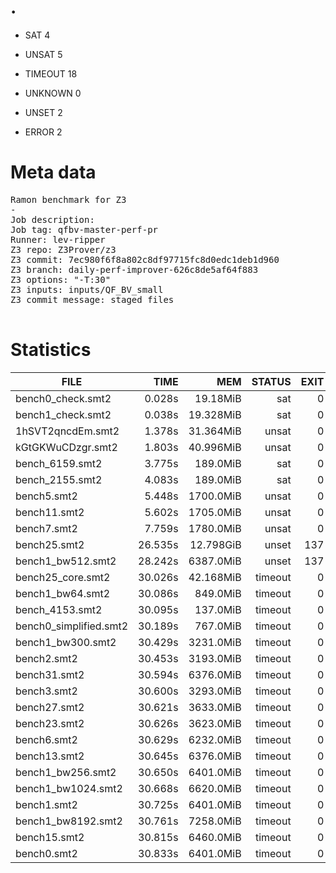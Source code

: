 # .

* SAT 4
* UNSAT 5
* TIMEOUT 18
* UNKNOWN 0

* UNSET 2

* ERROR 2

# Meta data

<pre>
Ramon benchmark for Z3
-
Job description: 
Job tag: qfbv-master-perf-pr
Runner: lev-ripper
Z3 repo: Z3Prover/z3
Z3 commit: 7ec980f6f8a802c8df97715fc8d0edc1deb1d960
Z3 branch: daily-perf-improver-626c8de5af64f883
Z3 options: "-T:30"
Z3 inputs: inputs/QF_BV_small
Z3 commit message: staged files

</pre>


# Statistics
|FILE                                                         |TIME     |MEM        | STATUS   | EXIT | STDOUT | STDERR | 
|------------|----------:|---------:|-------------:| ----------:|--------|--------| 
|bench0_check.smt2                                            |    0.028s | 19.18MiB| sat | 0 |  |  |
|bench1_check.smt2                                            |    0.038s | 19.328MiB| sat | 0 |  |  |
|1hSVT2qncdEm.smt2                                            |    1.378s | 31.364MiB| unsat | 0 |  |  |
|kGtGKWuCDzgr.smt2                                            |    1.803s | 40.996MiB| unsat | 0 |  |  |
|bench_6159.smt2                                              |    3.775s | 189.0MiB| sat | 0 |  |  |
|bench_2155.smt2                                              |    4.083s | 189.0MiB| sat | 0 |  |  |
|bench5.smt2                                                  |    5.448s | 1700.0MiB| unsat | 0 |  |  |
|bench11.smt2                                                 |    5.602s | 1705.0MiB| unsat | 0 |  |  |
|bench7.smt2                                                  |    7.759s | 1780.0MiB| unsat | 0 |  |  |
|bench25.smt2                                                 |   26.535s | 12.798GiB| unset | 137 |  |  |
|bench1_bw512.smt2                                            |   28.242s | 6387.0MiB| unset | 137 |  |  |
|bench25_core.smt2                                            |   30.026s | 42.168MiB| timeout | 0 |  |  |
|bench1_bw64.smt2                                             |   30.086s | 849.0MiB| timeout | 0 |  |  |
|bench_4153.smt2                                              |   30.095s | 137.0MiB| timeout | 0 |  |  |
|bench0_simplified.smt2                                       |   30.189s | 767.0MiB| timeout | 0 |  |  |
|bench1_bw300.smt2                                            |   30.429s | 3231.0MiB| timeout | 0 |  |  |
|bench2.smt2                                                  |   30.453s | 3193.0MiB| timeout | 0 |  |  |
|bench31.smt2                                                 |   30.594s | 6376.0MiB| timeout | 0 |  |  |
|bench3.smt2                                                  |   30.600s | 3293.0MiB| timeout | 0 |  |  |
|bench27.smt2                                                 |   30.621s | 3633.0MiB| timeout | 0 |  |  |
|bench23.smt2                                                 |   30.626s | 3623.0MiB| timeout | 0 |  |  |
|bench6.smt2                                                  |   30.629s | 6232.0MiB| timeout | 0 |  |  |
|bench13.smt2                                                 |   30.645s | 6376.0MiB| timeout | 0 |  |  |
|bench1_bw256.smt2                                            |   30.650s | 6401.0MiB| timeout | 0 |  |  |
|bench1_bw1024.smt2                                           |   30.668s | 6620.0MiB| timeout | 0 |  |  |
|bench1.smt2                                                  |   30.725s | 6401.0MiB| timeout | 0 |  |  |
|bench1_bw8192.smt2                                           |   30.761s | 7258.0MiB| timeout | 0 |  |  |
|bench15.smt2                                                 |   30.815s | 6460.0MiB| timeout | 0 |  |  |
|bench0.smt2                                                  |   30.833s | 6401.0MiB| timeout | 0 |  |  |
